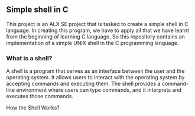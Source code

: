 ## Simple shell in C
This project is an ALX SE project that is tasked to create a simple shell in C language.
In creating this program, we have to apply all that we have learnt from the beginning of learning C language.
So this repository contains an implementation of a simple UNIX shell in the C programming language.

### What is a shell?

A shell is a program that serves as an interface between the user and the operating system. It allows users to interact with the operating system by accepting commands and executing them. The shell provides a command-line environment where users can type commands, and it interprets and executes those commands.


 

 How the Shell Works?
